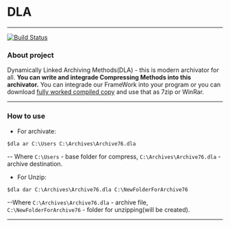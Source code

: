 # DLA
---
[![Build Status](https://travis-ci.org/MTKPMP12-13/Dynamically-linked-archiving-methods-Console.svg?branch=Main)](https://travis-ci.org/MTKPMP12-13/Dynamically-linked-archiving-methods-Console)

### About project

Dynamically Linked Archiving Methods(DLA) - this is modern archivator for all. **You can write and integrade Compressing Methods into this archivator.** You can integrade our FrameWork into your program or you can download [fully worked compiled copy]() and use that as 7zip or WinRar.

---

### How to use

* For archivate:
```
$dla ar C:\Users C:\Archives\Archive76.dla
```
-- Where ```C:\Users``` - base folder for compress, ```C:\Archives\Archive76.dla``` - archive destination.

* For Unzip:
```
$dla dar C:\Archives\Archive76.dla C:\NewFolderForArchive76
```
--Where ```C:\Archives\Archive76.dla``` - archive file, ```C:\NewFolderForArchive76``` - folder for unzipping(will be created).

---